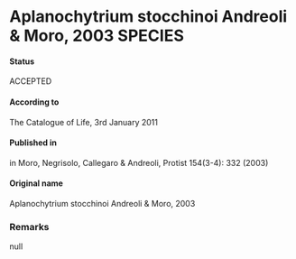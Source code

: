 Aplanochytrium stocchinoi Andreoli & Moro, 2003 SPECIES
=======

#### Status
ACCEPTED

#### According to
The Catalogue of Life, 3rd January 2011

#### Published in
in Moro, Negrisolo, Callegaro & Andreoli, Protist 154(3-4): 332 (2003)

#### Original name
Aplanochytrium stocchinoi Andreoli & Moro, 2003

### Remarks
null